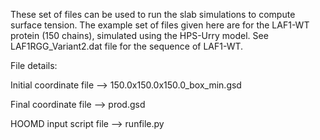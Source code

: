 These set of files can be used to run the slab simulations to compute surface tension.  The example set of 
files given here are for the LAF1-WT protein (150 chains), simulated using the HPS-Urry model.  See 
LAF1RGG_Variant2.dat file for the sequence of LAF1-WT.

File details:

Initial coordinate file --> 150.0x150.0x150.0_box_min.gsd

Final coordinate file --> prod.gsd

HOOMD input script file --> runfile.py